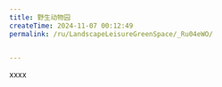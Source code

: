 ```yaml
---
title: 野生动物园
createTime: 2024-11-07 00:12:49
permalink: /ru/LandscapeLeisureGreenSpace/_Ru04eWO/


---
```


xxxx